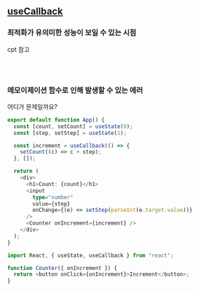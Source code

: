 ## [useCallback](https://ko.react.dev/reference/react/useCallback)

### 최적화가 유의미한 성능이 보일 수 있는 시점

cpt 참고

<br/>
<br/>

### 메모이제이션 함수로 인해 발생할 수 있는 에러

어디가 문제일까요?

```typescript
export default function App() {
  const [count, setCount] = useState(0);
  const [step, setStep] = useState(1);

  const increment = useCallback(() => {
    setCount((c) => c + step);
  }, []);

  return (
    <div>
      <h1>Count: {count}</h1>
      <input
        type="number"
        value={step}
        onChange={(e) => setStep(parseInt(e.target.value))}
      />
      <Counter onIncrement={increment} />
    </div>
  );
}
```

```typescript
import React, { useState, useCallback } from "react";

function Counter({ onIncrement }) {
  return <button onClick={onIncrement}>Increment</button>;
}
```

<br/>
<br/>
